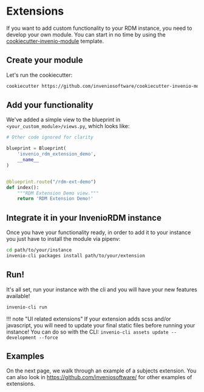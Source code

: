 # Extensions

If you want to add custom functionality to your RDM instance, you need to develop your own module. You can start in no time by using the [cookiecutter-invenio-module](https://github.com/inveniosoftware/cookiecutter-invenio-module) template.

## Create your module
Let's run the cookiecutter:

``` bash
cookiecutter https://github.com/inveniosoftware/cookiecutter-invenio-module
```

## Add your functionality

We've added a simple view to the blueprint in `<your_custom_module>/views.py`, which looks like:

``` python
# Other code ignored for clarity

blueprint = Blueprint(
    'invenio_rdm_extension_demo',
    __name__
)


@blueprint.route("/rdm-ext-demo")
def index():
    """RDM Extension Demo view."""
    return 'RDM Extension Demo!'
```

## Integrate it in your InvenioRDM instance

Once you have your functionality ready, in order to add it to your instance you just have to install the module via pipenv:

``` bash
cd path/to/your/instance
invenio-cli packages install path/to/your/extension
```

## Run!

It's all set, run your instance with the cli and you will have your new features available!

``` bash
invenio-cli run
```

!!! note "UI related extensions"
    If your extension adds scss and/or javascript, you will need to update your final static files before running your instance! You can do so with the CLI: `invenio-cli assets update --development --force`


## Examples

On the next page, we walk through an example of a subjects extension. You can also look in https://github.com/inveniosoftware/
for other examples of extensions.
